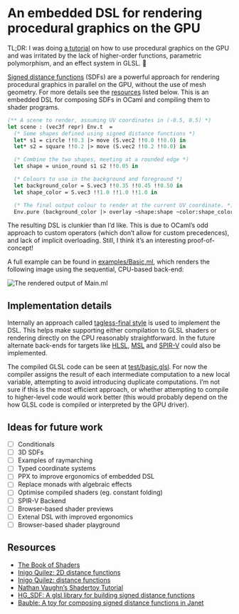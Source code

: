 # An embedded DSL for rendering procedural graphics on the GPU

TL;DR: I was doing [a tutorial](https://inspirnathan.com/posts/47-shadertoy-tutorial-part-1/)
on how to use procedural graphics on the GPU and was irritated by the lack of
higher-order functions, parametric polymorphism, and an effect system in GLSL. 🥲

[Signed distance functions] (SDFs) are a powerful approach for rendering
procedural graphics in parallel on the GPU, without the use of mesh geometry.
For more details see the  [resources](#resources) listed below. This is an
embedded DSL for composing SDFs in OCaml and compiling them to shader programs.

<!-- $MDX file=examples/readme.ml,part=scene -->
```ocaml
(** A scene to render, assuming UV coordinates in (-0.5, 0.5) *)
let scene : (vec3f repr) Env.t  =
  (* Some shapes defined using signed distance functions *)
  let* s1 = circle !!0.3 |> move (S.vec2 !!0.0 !!0.0) in
  let* s2 = square !!0.2 |> move (S.vec2 !!0.2 !!0.0) in

  (* Combine the two shapes, meeting at a rounded edge *)
  let shape = union_round s1 s2 !!0.05 in

  (* Colours to use in the background and foreground *)
  let background_color = S.vec3 !!0.35 !!0.45 !!0.50 in
  let shape_color = S.vec3 !!1.0 !!1.0 !!1.0 in

  (* The final output colour to render at the current UV coordinate. *)
  Env.pure (background_color |> overlay ~shape:shape ~color:shape_color)
```

The resulting DSL is clunkier than I’d like. This is due to OCaml’s odd approach
to custom operators (which don’t allow for custom precedences), and lack of
implicit overloading. Still, I think it’s an interesting proof-of-concept!

A full example can be found in [examples/Basic.ml](./examples/basic.ml), which
renders the following image using the sequential, CPU-based back-end:

![The rendered output of Main.ml](./test/readme.png)

## Implementation details

Internally an approach called [tagless-final style] is used to implement the DSL.
This helps make supporting either compilation to GLSL shaders or rendering
directly on the CPU reasonably straightforward. In the future alternate
back-ends for targets like [HLSL], [MSL] and [SPIR-V] could also be implemented.

The compiled GLSL code can be seen at [test/basic.glsl](./test/basic.glsl).
For now the compiler assigns the result of each intermediate computation to a
new local variable, attempting to avoid introducing duplicate computations.
I’m not sure if this is the most efficient approach, or whether attempting to
compile to higher-level code would work better (this would probably depend on
the how GLSL code is compiled or interpreted by the GPU driver).

[Signed distance functions]: https://en.wikipedia.org/wiki/Signed_distance_function
[tagless-final style]: https://okmij.org/ftp/tagless-final/
[Shadertoy]: https://www.shadertoy.com
[HLSL]: https://learn.microsoft.com/en-us/windows/win32/direct3dhlsl/dx-graphics-hlsl
[MSL]: https://developer.apple.com/metal/Metal-Shading-Language-Specification.pdf
[SPIR-V]: https://www.khronos.org/spir/

## Ideas for future work

- [ ] Conditionals
- [ ] 3D SDFs
- [ ] Examples of raymarching
- [ ] Typed coordinate systems
- [ ] PPX to improve ergonomics of embedded DSL
- [ ] Replace monads with algebraic effects
- [ ] Optimise compiled shaders (eg. constant folding)
- [ ] SPIR-V Backend
- [ ] Browser-based shader previews
- [ ] Extenal DSL with improved ergonomics
- [ ] Browser-based shader playground

## Resources

- [The Book of Shaders](https://thebookofshaders.com/)
- [Inigo Quilez: 2D distance functions](https://iquilezles.org/articles/distfunctions2d/)
- [Inigo Quilez: distance functions](https://iquilezles.org/articles/distfunctions/)
- [Nathan Vaughn’s Shadertoy Tutorial](https://inspirnathan.com/posts/47-shadertoy-tutorial-part-1/)
- [HG_SDF: A glsl library for building signed distance functions](https://mercury.sexy/hg_sdf/)
- [Bauble: A toy for composing signed distance functions in Janet](https://bauble.studio/)
